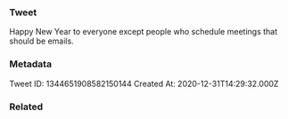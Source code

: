 ### Tweet
Happy New Year to everyone except people who schedule meetings that should be emails.

### Metadata
Tweet ID: 1344651908582150144
Created At: 2020-12-31T14:29:32.000Z

### Related

